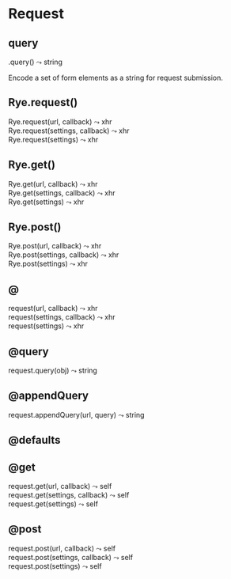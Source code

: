 Request
==================

query
------------------
<div class="api">
    .query() <span>⤳ string</span><br>
</div>

Encode a set of form elements as a string for request submission.


Rye.request()
------------------
<div class="api">
    Rye.request(url, callback) <span>⤳ xhr</span><br>
    Rye.request(settings, callback) <span>⤳ xhr</span><br>
    Rye.request(settings) <span>⤳ xhr</span><br>
</div>


Rye.get()
------------------
<div class="api">
    Rye.get(url, callback) <span>⤳ xhr</span><br>
    Rye.get(settings, callback) <span>⤳ xhr</span><br>
    Rye.get(settings) <span>⤳ xhr</span><br>
</div>


Rye.post()
------------------
<div class="api">
    Rye.post(url, callback) <span>⤳ xhr</span><br>
    Rye.post(settings, callback) <span>⤳ xhr</span><br>
    Rye.post(settings) <span>⤳ xhr</span><br>
</div>


@
------------------
<div class="api">
    request(url, callback) <span>⤳ xhr</span><br>
    request(settings, callback) <span>⤳ xhr</span><br>
    request(settings) <span>⤳ xhr</span><br>
</div>


@query
------------------
<div class="api">
    request.query(obj) <span>⤳ string</span><br>
</div>


@appendQuery
------------------
<div class="api">
    request.appendQuery(url, query) <span>⤳ string</span><br>
</div>


@defaults
------------------



@get
------------------
<div class="api">
    request.get(url, callback) <span>⤳ self</span><br>
    request.get(settings, callback) <span>⤳ self</span><br>
    request.get(settings) <span>⤳ self</span><br>
</div>


@post
------------------
<div class="api">
    request.post(url, callback) <span>⤳ self</span><br>
    request.post(settings, callback) <span>⤳ self</span><br>
    request.post(settings) <span>⤳ self</span><br>
</div>

